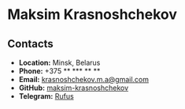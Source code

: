# Maksim Krasnoshchekov

## Contacts

- **Location:** Minsk, Belarus
- **Phone:** +375 ** \*** \*\* \*\*
- **Email:** krasnoshchekov.m.a@gmail.com
- **GitHub:** [maksim-krasnoshchekov](https://github.com/maksim-krasnoshchekov)
- **Telegram:** [Rufus](https://t.me/Avko0o)
